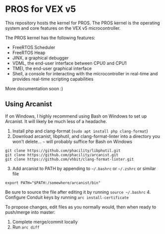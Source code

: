 # PROS for VEX v5

This repository hosts the kernel for PROS. The PROS kernel is the operating system and core features on the VEX v5 microcontroller.

The PROS kernel has the following features:
 * FreeRTOS Scheduler
 * FreeRTOS Heap
 * JINX, a graphical debugger
 * VDML, the end-user interface between CPU0 and CPU1
 * TMEI, the end-user graphical interface
 * Shell, a console for interacting with the microcontroller in real-time and provides real-time scripting capabilities

More documentation soon :)

## Using Arcanist
If on Windows, I highly recommend using Bash on Windows to set up Arcanist. It will likely be much less of a headache.

1. Install php and clang-format (`sudo apt install php clang-format`)
2. Download arcanist, libphutil, and clang-format-linter into a directory you won't delete... `~` will probably suffice for Bash on Windows
```
git clone https://github.com/phacility/libphutil.git
git clone https://github.com/phacility/arcanist.git
git clone https://github.com/vhbit/clang-format-linter.git
```
3. Add arcanist to PATH by appending to `~/.bashrc` or `~/.zshrc` or similar file
```
export PATH="$PATH:/somewhere/arcanist/bin"
```
Be sure to source the file after editing it by running `source ~/.bashrc`
4. Configure Conduit keys by running `arc install-certificate`


To propose changes, edit files as you normally would, then when ready to push/merge into master:
1. Complete merge/commit locally
2. Run `arc diff`

